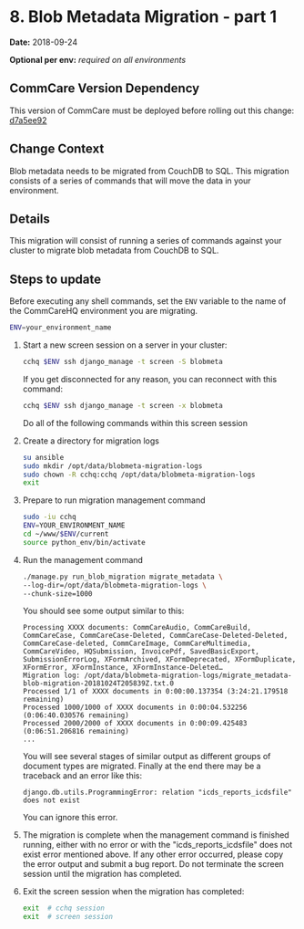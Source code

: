 # 8. Blob Metadata Migration - part 1

**Date:** 2018-09-24

**Optional per env:** _required on all environments_


## CommCare Version Dependency
This version of CommCare must be deployed before rolling out this change:
[d7a5ee92](https://github.com/dimagi/commcare-hq/commit/d7a5ee92d32f719e3e19c5841fdc7cecd2072985)


## Change Context
Blob metadata needs to be migrated from CouchDB to SQL. This migration
consists of a series of commands that will move the data in your environment.

## Details
This migration will consist of running a series of commands against
your cluster to migrate blob metadata from CouchDB to SQL.

## Steps to update
Before executing any shell commands, set the `ENV` variable to the name of the
CommCareHQ environment you are migrating.

```sh
ENV=your_environment_name
```

1. Start a new screen session on a server in your cluster:

   ```sh
   cchq $ENV ssh django_manage -t screen -S blobmeta
   ```

   If you get disconnected for any reason, you can reconnect with this command:

   ```sh
   cchq $ENV ssh django_manage -t screen -x blobmeta
   ```

   Do all of the following commands within this screen session

2. Create a directory for migration logs

   ```sh
   su ansible
   sudo mkdir /opt/data/blobmeta-migration-logs
   sudo chown -R cchq:cchq /opt/data/blobmeta-migration-logs
   exit
   ```

3. Prepare to run migration management command

   ```sh
   sudo -iu cchq
   ENV=YOUR_ENVIRONMENT_NAME
   cd ~/www/$ENV/current
   source python_env/bin/activate
   ```

4. Run the management command

   ```sh
   ./manage.py run_blob_migration migrate_metadata \
   --log-dir=/opt/data/blobmeta-migration-logs \
   --chunk-size=1000
   ```

   You should see some output similar to this:

   ```
   Processing XXXX documents: CommCareAudio, CommCareBuild, CommCareCase, CommCareCase-Deleted, CommCareCase-Deleted-Deleted, CommCareCase-deleted, CommCareImage, CommCareMultimedia, CommCareVideo, HQSubmission, InvoicePdf, SavedBasicExport, SubmissionErrorLog, XFormArchived, XFormDeprecated, XFormDuplicate, XFormError, XFormInstance, XFormInstance-Deleted…
   Migration log: /opt/data/blobmeta-migration-logs/migrate_metadata-blob-migration-20181024T205839Z.txt.0
   Processed 1/1 of XXXX documents in 0:00:00.137354 (3:24:21.179518 remaining)
   Processed 1000/1000 of XXXX documents in 0:00:04.532256 (0:06:40.030576 remaining)
   Processed 2000/2000 of XXXX documents in 0:00:09.425483 (0:06:51.206816 remaining)
   ...
   ```

   You will see several stages of similar output as different groups of document
   types are migrated. Finally at the end there may be a traceback and an error
   like this:

   ```
   django.db.utils.ProgrammingError: relation "icds_reports_icdsfile" does not exist
   ```

   You can ignore this error.

5. The migration is complete when the management command is finished running,
   either with no error or with the "icds_reports_icdsfile" does not exist error
   mentioned above. If any other error occurred, please copy the error output
   and submit a bug report. Do not terminate the screen session until the
   migration has completed.

6. Exit the screen session when the migration has completed:

   ```sh
   exit  # cchq session
   exit  # screen session
   ```
